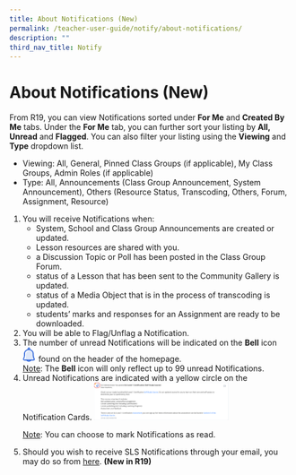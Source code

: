 ```yaml
---
title: About Notifications (New)
permalink: /teacher-user-guide/notify/about-notifications/
description: ""
third_nav_title: Notify
---
```

<h1>About Notifications (New)</h1>

<p>From R19, you can view Notifications sorted under <strong>For Me</strong> and <strong>Created By Me</strong> tabs. Under the <strong>For Me</strong> tab, you can further sort your listing by <strong>All, Unread</strong> and <strong>Flagged</strong>. You can also filter your listing using the <strong>Viewing</strong> and <strong>Type</strong> dropdown list.</p>

<ul>
<li>Viewing: All, General, Pinned Class Groups (if applicable), My Class Groups, Admin Roles (if applicable)</li>
<li>Type: All, Announcements (Class Group Announcement, System Announcement), Others (Resource Status, Transcoding, Others, Forum, Assignment, Resource)</li>
</ul>

<ol>
<li>You will receive Notifications when:
    <ul>
        <li>System, School and Class Group Announcements are created or updated.</li>
        <li>Lesson resources are shared with you.</li>
        <li>a Discussion Topic or Poll has been posted in the Class Group Forum.</li>
        <li>status of a Lesson that has been sent to the Community Gallery is updated.</li>
        <li>status of a Media Object that is in the process of transcoding is updated.</li>
        <li>students’ marks and responses for an Assignment are ready to be downloaded.</li>
    </ul>
</li>
<li>You will be able to Flag/Unflag a Notification.</li>
<li>The number of unread Notifications will be indicated on the <strong>Bell</strong> icon <img style="width:1.5rem; display: inline;" src="/images/Icons/Bell.svg"> found on the header of the homepage.
<br><u>Note</u>: The <strong>Bell</strong> icon will only reflect up to 99 unread Notifications.</li>
<li>Unread Notifications are indicated with a yellow circle on the Notification Cards. <img style="width: 50%;" src="/images/2Teacher/N-New.png"></li>

<p><u>Note</u>: You can choose to mark Notifications as read.</p>

<li>Should you wish to receive SLS Notifications through your email, you may do so from <a target="_blank" href="/teacher-user-guide/customise/set-email-notifications/">here</a>. <strong>(New in R19)</strong></li>
</ol>